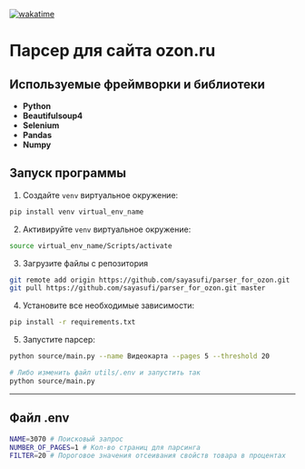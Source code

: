 <a href="https://wakatime.com/badge/user/018c3f04-b140-41f9-a489-5b0143d153f5/project/018d9262-850a-4e11-9201-35a8cf99e71e"><img src="https://wakatime.com/badge/user/018c3f04-b140-41f9-a489-5b0143d153f5/project/018d9262-850a-4e11-9201-35a8cf99e71e.svg" alt="wakatime"></a>

# Парсер для сайта ozon.ru

## Используемые фреймворки и библиотеки

<ul>
<li><strong>Python</strong></li>
<li><strong>Beautifulsoup4</strong></li>
<li><strong>Selenium</strong></li>
<li><strong>Pandas</strong></li>
<li><strong>Numpy</strong></li>
</ul>

## Запуск программы

1. Создайте `venv` виртуальное окружение:

```bash
pip install venv virtual_env_name
```

2. Активируйте `venv` виртуальное окружение:

```bash
source virtual_env_name/Scripts/activate
```

3. Загрузите файлы с репозитория

```bash
git remote add origin https://github.com/sayasufi/parser_for_ozon.git
git pull https://github.com/sayasufi/parser_for_ozon.git master
```

4. Установите все необходимые зависимости:

```bash
pip install -r requirements.txt
```

5. Запустите парсер:

```bash
python source/main.py --name Видеокарта --pages 5 --threshold 20

# Либо изменить файл utils/.env и запустить так
python source/main.py
```

---

## Файл .env
```bash
NAME=3070 # Поисковый запрос
NUMBER_OF_PAGES=1 # Кол-во страниц для парсинга
FILTER=20 # Пороговое значения отсеивания свойств товара в процентах
```


